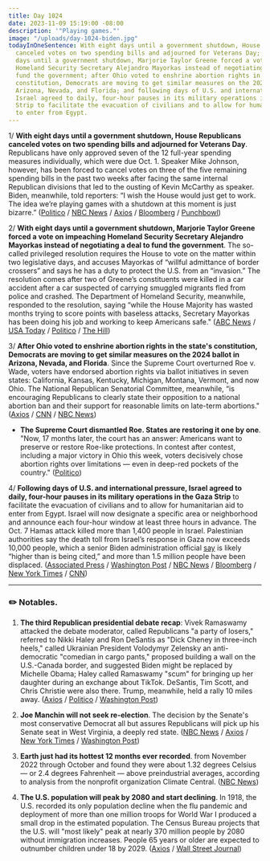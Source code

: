 ```yaml
---
title: Day 1024
date: 2023-11-09 15:19:00 -08:00
description: '"Playing games."'
image: "/uploads/day-1024-biden.jpg"
todayInOneSentence: With eight days until a government shutdown, House Republicans
  canceled votes on two spending bills and adjourned for Veterans Day; with eight
  days until a government shutdown, Marjorie Taylor Greene forced a vote on impeaching
  Homeland Security Secretary Alejandro Mayorkas instead of negotiating a deal to
  fund the government; after Ohio voted to enshrine abortion rights in the state's
  constitution, Democrats are moving to get similar measures on the 2024 ballot in
  Arizona, Nevada, and Florida; and following days of U.S. and international pressure,
  Israel agreed to daily, four-hour pauses in its military operations in the Gaza
  Strip to facilitate the evacuation of civilians and to allow for humanitarian aid
  to enter from Egypt.
---
```


1/ **With eight days until a government shutdown, House Republicans canceled votes on two spending bills and adjourned for Veterans Day**. Republicans have only approved seven of the 12 full-year spending measures individually, which were due Oct. 1. Speaker Mike Johnson, however, has been forced to cancel votes on three of the five remaining spending bills in the past two weeks after facing the same internal Republican divisions that led to the ousting of Kevin McCarthy as speaker. Biden, meanwhile, told reporters: “I wish the House would just get to work. The idea we’re playing games with a shutdown at this moment is just bizarre.” ([Politico](https://www.politico.com/live-updates/2023/11/09/congress/another-house-gop-funding-snag-00126195) / [NBC News](https://www.nbcnews.com/politics/congress/-ungovernable-house-republicans-nix-votes-two-funding-bills-shutdown-d-rcna124441) / [Axios](https://www.axios.com/2023/11/09/johnson-mccarthy-house-republicans-spending-bills) / [Bloomberg](https://www.bloomberg.com/news/articles/2023-11-09/house-speaker-mike-johnson-is-running-out-of-time-to-avoid-government-shutdown?sref=MIBMEEoj) / [Punchbowl](https://punchbowl.news/archive/11923-punchbowl-news-am-2/))

2/ **With eight days until a government shutdown, Marjorie Taylor Greene forced a vote on impeaching Homeland Security Secretary Alejandro Mayorkas instead of negotiating a deal to fund the government**. The so-called privileged resolution requires the House to vote on the matter within two legislative days, and accuses Mayorkas of “willful admittance of border crossers” and says he has a duty to protect the U.S. from an “invasion.” The resolution comes after two of Greene’s constituents were killed in a car accident after a car suspected of carrying smuggled migrants fled from police and crashed. The Department of Homeland Security, meanwhile, responded to the resolution, saying “while the House Majority has wasted months trying to score points with baseless attacks, Secretary Mayorkas has been doing his job and working to keep Americans safe." ([ABC News](https://abcnews.go.com/Politics/greene-calls-dhs-secretary-mayorkas-impeachment-southern-border/story?id=104758315) / [USA Today](https://www.usatoday.com/story/news/politics/2023/11/09/marjorie-taylor-greene-impeach-alejandro-mayorkas/71517155007/) / [Politico](https://www.politico.com/live-updates/2023/11/09/congress/house-mtg-forcing-impeachment-vote-on-mayorkas-00126340) / [The Hill](https://thehill.com/homenews/house/4301898-greene-force-vote-mayorkas-impeachment/))

3/ **After Ohio voted to enshrine abortion rights in the state's constitution, Democrats are moving to get similar measures on the 2024 ballot in Arizona, Nevada, and Florida**. Since the Supreme Court overturned Roe v. Wade, voters have endorsed abortion rights via ballot initiatives in seven states: California, Kansas, Kentucky, Michigan, Montana, Vermont, and now Ohio. The National Republican Senatorial Committee, meanwhile, “is encouraging Republicans to clearly state their opposition to a national abortion ban and their support for reasonable limits on late-term abortions." ([Axios](https://www.axios.com/2023/11/09/democrats-abortion-election-plan-2023) / [CNN](https://www.cnn.com/2023/11/09/politics/abortion-ohio-ballot-initiatives-2024-election/index.html) / [NBC News](https://www.nbcnews.com/politics/congress/republicans-urge-congress-candidates-oppose-national-abortion-ban-rcna124253))

* **The Supreme Court dismantled Roe. States are restoring it one by one**. "Now, 17 months later, the court has an answer: Americans want to preserve or restore Roe-like protections. In contest after contest, including a major victory in Ohio this week, voters decisively chose abortion rights over limitations — even in deep-red pockets of the country." ([Politico](https://www.politico.com/news/2023/11/09/abortion-rights-elections-red-states-00126225))

4/ **Following days of U.S. and international pressure, Israel agreed to daily, four-hour pauses in its military operations in the Gaza Strip** to facilitate the evacuation of civilians and to allow for humanitarian aid to enter from Egypt. Israel will now designate a specific area or neighborhood and announce each four-hour window at least three hours in advance. The Oct. 7 Hamas attack killed more than 1,400 people in Israel. Palestinian authorities say the death toll from Israel’s response in Gaza now exceeds 10,000 people, which a senior Biden administration official [say](https://thehill.com/policy/international/4301551-gaza-deaths-likely-higher-than-cited-us-official/) is likely “higher than is being cited,” and more than 1.5 million people have been displaced. ([Associated Press](https://apnews.com/article/israel-hamas-war-live-updates-11-09-2023-f11425ba2ed0bcd9dc8aee6c456c7233) / [Washington Post](https://www.washingtonpost.com/world/2023/11/09/israel-war-gaza-hamas-news-palestine/) / [NBC News](https://www.nbcnews.com/news/world/live-blog/israel-hamas-war-live-updates-rcna124349) / [Bloomberg](https://www.bloomberg.com/news/articles/2023-11-09/us-says-israel-agrees-to-four-hour-pauses-in-some-gaza-fighting?srnd=premium&sref=MIBMEEoj) / [New York Times](https://www.nytimes.com/live/2023/11/09/world/israel-hamas-war-gaza) / [CNN](https://www.cnn.com/middleeast/live-news/israel-hamas-war-gaza-news-11-09-23/index.html))

---

### ✏️ Notables.

1. **The third Republican presidential debate recap**: Vivek Ramaswamy attacked the debate moderator, called Republicans "a party of losers," referred to Nikki Haley and Ron DeSantis as "Dick Cheney in three-inch heels," called Ukrainian President Volodymyr Zelensky an anti-democratic "comedian in cargo pants," proposed building a wall on the U.S.-Canada border, and suggested Biden might be replaced by Michelle Obama; Haley called Ramaswamy "scum" for bringing up her daughter during an exchange about TikTok. DeSantis, Tim Scott, and Chris Christie were also there. Trump, meanwhile, held a rally 10 miles away. ([Axios](https://www.axios.com/2023/11/09/republican-debate-takeaways-haley-vivek-desantis) / [Politico](https://www.politico.com/news/2023/11/08/third-republican-debate-highlights-key-moments-00126221) / [Washington Post](https://www.washingtonpost.com/politics/2023/11/08/republican-debate-takeaways/))

2. **Joe Manchin will not seek re-election**. The decision by the Senate's most conservative Democrat all but assures Republicans will pick up his Senate seat in West Virginia, a deeply red state. ([NBC News](https://www.nbcnews.com/politics/congress/centrist-democratic-sen-joe-manchin-says-will-not-seek-re-election-202-rcna124486) / [Axios](https://www.axios.com/2023/11/09/manchin-not-running-2024-election-democrats) / [New York Times](https://www.nytimes.com/2023/11/09/us/politics/manchin-democrats-senate-reelection.html) / [Washington Post](https://www.washingtonpost.com/politics/2023/11/09/manchin-senate-reelection/))

3. **Earth just had its hottest 12 months ever recorded**. from November 2022 through October and found they were about 1.32 degrees Celsius — or 2.4 degrees Fahrenheit — above preindustrial averages, according to analysis from the nonprofit organization Climate Central. ([NBC News](https://www.nbcnews.com/science/environment/earth-just-hottest-12-months-ever-recorded-analysis-finds-rcna123917))

4. **The U.S. population will peak by 2080 and start declining**. In 1918, the U.S. recorded its only population decline when the flu pandemic and deployment of more than one million troops for World War I produced a small drop in the estimated population. The Census Bureau projects that the U.S. will "most likely" peak at nearly 370 million people by 2080 without immigration increases. People 65 years or older are expected to outnumber children under 18 by 2029. ([Axios](https://www.axios.com/2023/11/09/us-population-decline-down-projections-data-chart) / [Wall Street Journal](https://www.wsj.com/us-news/americas-population-projected-to-shrink-by-2100-census-figures-show-3c4d60cc?mod=hp_lead_pos5))